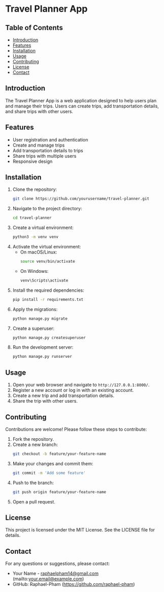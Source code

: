 # Travel Planner App

## Table of Contents
- [Introduction](#introduction)
- [Features](#features)
- [Installation](#installation)
- [Usage](#usage)
- [Contributing](#contributing)
- [License](#license)
- [Contact](#contact)

## Introduction
The Travel Planner App is a web application designed to help users plan and manage their trips. Users can create trips, add transportation details, and share trips with other users.

## Features
- User registration and authentication
- Create and manage trips
- Add transportation details to trips
- Share trips with multiple users
- Responsive design

## Installation
1. Clone the repository:
    ```bash
    git clone https://github.com/yourusername/travel-planner.git
    ```
2. Navigate to the project directory:
    ```bash
    cd travel-planner
    ```
3. Create a virtual environment:
    ```bash
    python3 -m venv venv
    ```
4. Activate the virtual environment:
    - On macOS/Linux:
        ```bash
        source venv/bin/activate
        ```
    - On Windows:
        ```bash
        venv\Scripts\activate
        ```
5. Install the required dependencies:
    ```bash
    pip install -r requirements.txt
    ```
6. Apply the migrations:
    ```bash
    python manage.py migrate
    ```
7. Create a superuser:
    ```bash
    python manage.py createsuperuser
    ```
8. Run the development server:
    ```bash
    python manage.py runserver
    ```

## Usage
1. Open your web browser and navigate to `http://127.0.0.1:8000/`.
2. Register a new account or log in with an existing account.
3. Create a new trip and add transportation details.
4. Share the trip with other users.

## Contributing
Contributions are welcome! Please follow these steps to contribute:
1. Fork the repository.
2. Create a new branch:
    ```bash
    git checkout -b feature/your-feature-name
    ```
3. Make your changes and commit them:
    ```bash
    git commit -m 'Add some feature'
    ```
4. Push to the branch:
    ```bash
    git push origin feature/your-feature-name
    ```
5. Open a pull request.

## License
This project is licensed under the MIT License. See the LICENSE file for details.

## Contact
For any questions or suggestions, please contact:
- Your Name - raphaelpham14@gmail.com (mailto:your.email@example.com)
- GitHub: Raphael-Pham (https://github.com/raphael-pham)
